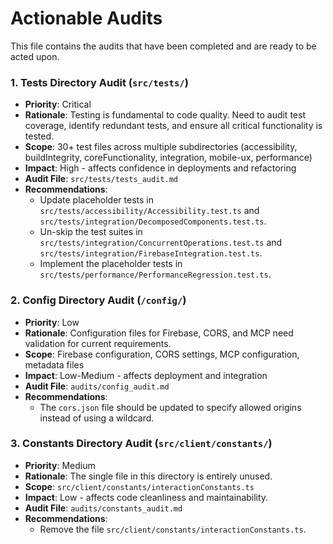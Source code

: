 # Actionable Audits

This file contains the audits that have been completed and are ready to be acted upon.

### 1. **Tests Directory Audit** (`src/tests/`)
- **Priority**: Critical
- **Rationale**: Testing is fundamental to code quality. Need to audit test coverage, identify redundant tests, and ensure all critical functionality is tested.
- **Scope**: 30+ test files across multiple subdirectories (accessibility, buildIntegrity, coreFunctionality, integration, mobile-ux, performance)
- **Impact**: High - affects confidence in deployments and refactoring
- **Audit File**: `src/tests/tests_audit.md`
- **Recommendations**:
  - Update placeholder tests in `src/tests/accessibility/Accessibility.test.ts` and `src/tests/integration/DecomposedComponents.test.ts`.
  - Un-skip the test suites in `src/tests/integration/ConcurrentOperations.test.ts` and `src/tests/integration/FirebaseIntegration.test.ts`.
  - Implement the placeholder tests in `src/tests/performance/PerformanceRegression.test.ts`.

### 2. **Config Directory Audit** (`/config/`)
- **Priority**: Low
- **Rationale**: Configuration files for Firebase, CORS, and MCP need validation for current requirements.
- **Scope**: Firebase configuration, CORS settings, MCP configuration, metadata files
- **Impact**: Low-Medium - affects deployment and integration
- **Audit File**: `audits/config_audit.md`
- **Recommendations**:
  - The `cors.json` file should be updated to specify allowed origins instead of using a wildcard.

### 3. **Constants Directory Audit** (`src/client/constants/`)
- **Priority**: Medium
- **Rationale**: The single file in this directory is entirely unused.
- **Scope**: `src/client/constants/interactionConstants.ts`
- **Impact**: Low - affects code cleanliness and maintainability.
- **Audit File**: `audits/constants_audit.md`
- **Recommendations**:
  - Remove the file `src/client/constants/interactionConstants.ts`.
